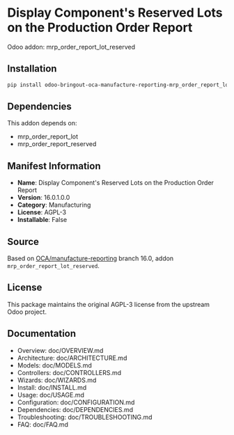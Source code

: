 # Display Component's Reserved Lots on the Production Order Report

Odoo addon: mrp_order_report_lot_reserved

## Installation

```bash
pip install odoo-bringout-oca-manufacture-reporting-mrp_order_report_lot_reserved
```

## Dependencies

This addon depends on:
- mrp_order_report_lot
- mrp_order_report_reserved

## Manifest Information

- **Name**: Display Component's Reserved Lots on the Production Order Report
- **Version**: 16.0.1.0.0
- **Category**: Manufacturing
- **License**: AGPL-3
- **Installable**: False

## Source

Based on [OCA/manufacture-reporting](https://github.com/OCA/manufacture-reporting) branch 16.0, addon `mrp_order_report_lot_reserved`.

## License

This package maintains the original AGPL-3 license from the upstream Odoo project.

## Documentation

- Overview: doc/OVERVIEW.md
- Architecture: doc/ARCHITECTURE.md
- Models: doc/MODELS.md
- Controllers: doc/CONTROLLERS.md
- Wizards: doc/WIZARDS.md
- Install: doc/INSTALL.md
- Usage: doc/USAGE.md
- Configuration: doc/CONFIGURATION.md
- Dependencies: doc/DEPENDENCIES.md
- Troubleshooting: doc/TROUBLESHOOTING.md
- FAQ: doc/FAQ.md
